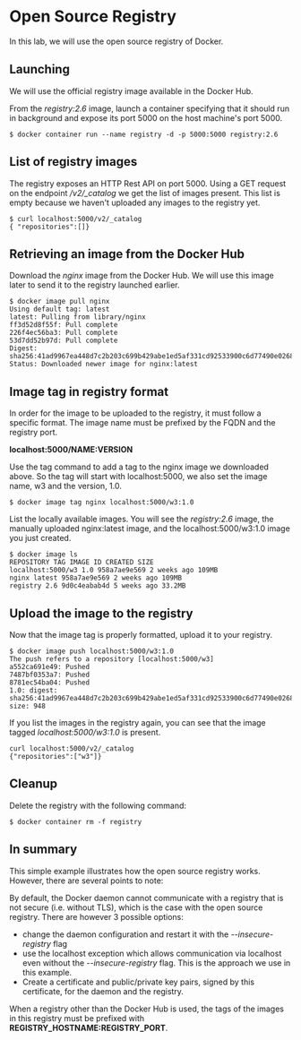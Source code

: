 # Open Source Registry

In this lab, we will use the open source registry of Docker.

## Launching

We will use the official registry image available in the Docker Hub.

From the *registry:2.6* image, launch a container specifying that it should run in background and expose its port 5000 on the host machine's port 5000.

```
$ docker container run --name registry -d -p 5000:5000 registry:2.6
```

## List of registry images

The registry exposes an HTTP Rest API on port 5000. Using a GET request on the endpoint */v2/_catalog* we get the list of images present. This list is empty because we haven't uploaded any images to the registry yet.

```
$ curl localhost:5000/v2/_catalog
{ "repositories":[]}
```

## Retrieving an image from the Docker Hub

Download the *nginx* image from the Docker Hub. We will use this image later to send it to the registry launched earlier.

```
$ docker image pull nginx
Using default tag: latest
latest: Pulling from library/nginx
ff3d52d8f55f: Pull complete
226f4ec56ba3: Pull complete
53d7dd52b97d: Pull complete
Digest: sha256:41ad9967ea448d7c2b203c699b429abe1ed5af331cd92533900c6d77490e0268
Status: Downloaded newer image for nginx:latest
```

## Image tag in registry format

In order for the image to be uploaded to the registry, it must follow a specific format. The image name must be prefixed by the FQDN and the registry port.

**localhost:5000/NAME:VERSION**

Use the tag command to add a tag to the nginx image we downloaded above. So the tag will start with localhost:5000, we also set the image name, w3 and the version, 1.0.

```
$ docker image tag nginx localhost:5000/w3:1.0
```

List the locally available images. You will see the *registry:2.6* image, the manually uploaded nginx:latest image, and the localhost:5000/w3:1.0 image you just created.

```
$ docker image ls
REPOSITORY TAG IMAGE ID CREATED SIZE
localhost:5000/w3 1.0 958a7ae9e569 2 weeks ago 109MB
nginx latest 958a7ae9e569 2 weeks ago 109MB
registry 2.6 9d0c4eabab4d 5 weeks ago 33.2MB
```

## Upload the image to the registry

Now that the image tag is properly formatted, upload it to your registry.

```
$ docker image push localhost:5000/w3:1.0
The push refers to a repository [localhost:5000/w3]
a552ca691e49: Pushed
7487bf0353a7: Pushed
8781ec54ba04: Pushed
1.0: digest: sha256:41ad9967ea448d7c2b203c699b429abe1ed5af331cd92533900c6d77490e0268 size: 948
```

If you list the images in the registry again, you can see that the image tagged *localhost:5000/w3:1.0* is present.

```
curl localhost:5000/v2/_catalog
{"repositories":["w3"]}
```

## Cleanup

Delete the registry with the following command:

```
$ docker container rm -f registry
```

## In summary

This simple example illustrates how the open source registry works. However, there are several points to note:

By default, the Docker daemon cannot communicate with a registry that is not secure (i.e. without TLS), which is the case with the open source registry. There are however 3 possible options:
* change the daemon configuration and restart it with the *--insecure-registry* flag
* use the localhost exception which allows communication via localhost even without the *--insecure-registry* flag. This is the approach we use in this example.
* Create a certificate and public/private key pairs, signed by this certificate, for the daemon and the registry.

When a registry other than the Docker Hub is used, the tags of the images in this registry must be prefixed with **REGISTRY_HOSTNAME:REGISTRY_PORT**.